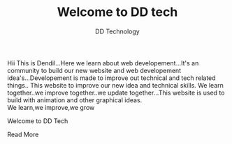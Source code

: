 <h1 align="center">Welcome to DD tech</h1>
<html lang="en">
<head>
    <meta charset="UTF-8">
    <meta name="viewport" content="width=device-width, initial-scale=1.0">
    <title>DD Technology</title>
    <link rel="stylesheet" href="animation.css">
</head>
<body>
    <header class="head">DD Technology</header>
    <p class="content">
        Hii This is Dendil...Here we learn about web developement...It's an community to build our new website 
        and web developement idea's...Developement is made to improve out technical and tech related things..
        This website to improve our new idea and technical skills. We learn together..we improve together..we update
        together...This website is used to build with animation and other graphical ideas.<br>
        We learn,we improve,we grow
    </p>
    <div class="type">Welcome to DD Tech</div>
    <p class="btn">Read More</p>
</body>
</html>
